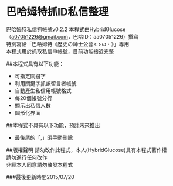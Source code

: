 # 巴哈姆特抓ID私信整理
巴哈姆特私信抓帳號v0.2.2
本程式由HybridGlucose（a07051226@gmail.com，巴哈ID：aa07051226）撰寫  
特別寫給「巴哈姆特《歷史の紳士公會<ゝω・》」專用  
本程式用於抓取私信串帳號，目前功能接近完整  

##本程式具有以下功能：
* 可指定關鍵字
* 利用關鍵字抓該留言者帳號
* 自動產生私信用帳號格式
* 每20個帳號分行
* 顯示出私信人數
* 圖形化界面
 	
##本程式不具有以下功能，預計未來推出
* 最後尾的「,」須手動刪除

 	
##版權聲明
請勿改作此程式，本人(HybridGlucose)具有本程式著作權  
請勿進行任何改作  
非經本人同意請勿散發本程式
	
###最後更新時間2015/07/20
